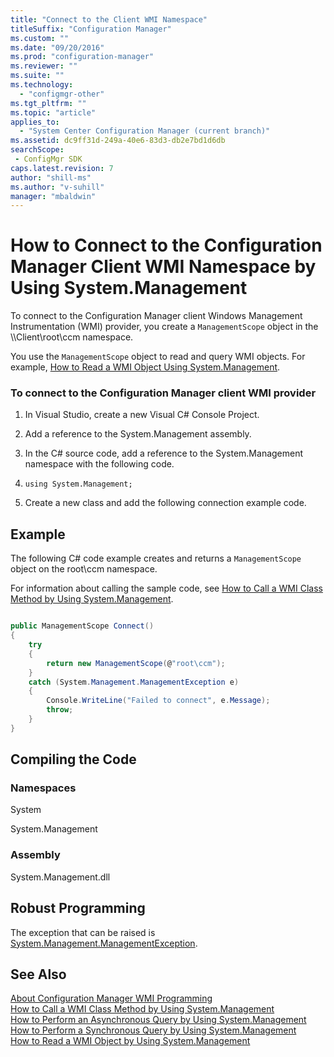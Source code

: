 ```yaml
---
title: "Connect to the Client WMI Namespace"
titleSuffix: "Configuration Manager"
ms.custom: ""
ms.date: "09/20/2016"
ms.prod: "configuration-manager"
ms.reviewer: ""
ms.suite: ""
ms.technology:
  - "configmgr-other"
ms.tgt_pltfrm: ""
ms.topic: "article"
applies_to:
  - "System Center Configuration Manager (current branch)"
ms.assetid: dc9ff31d-249a-40e6-83d3-db2e7bd1d6dbsearchScope: - ConfigMgr SDK
caps.latest.revision: 7
author: "shill-ms"
ms.author: "v-suhill"
manager: "mbaldwin"
---
```

# How to Connect to the Configuration Manager Client WMI Namespace by Using System.Management
To connect to the Configuration Manager client Windows Management Instrumentation (WMI) provider, you create a `ManagementScope` object in the \\\Client\root\ccm namespace.  

 You use the `ManagementScope` object to read and query WMI objects. For example, [How to Read a WMI Object Using System.Management](../../../../develop/core/clients/programming/how-to-read-a-wmi-object-by-using-system.management.md).  

### To connect to the Configuration Manager client WMI provider  

1.  In Visual Studio, create a new Visual C# Console Project.  

2.  Add a reference to the System.Management assembly.  

3.  In the C# source code, add a reference to the System.Management namespace with the following code.  

4.  `using System.Management;`  

5.  Create a new class and add the following connection example code.  

## Example  
 The following C# code example creates and returns a `ManagementScope` object on the root\ccm namespace.  

 For information about calling the sample code, see [How to Call a WMI Class Method by Using System.Management](../../../../develop/core/clients/programming/how-to-call-a-wmi-class-method-by-using-system.management.md).  

```c#  

public ManagementScope Connect()  
{  
    try  
    {  
        return new ManagementScope(@"root\ccm");  
    }  
    catch (System.Management.ManagementException e)  
    {  
        Console.WriteLine("Failed to connect", e.Message);  
        throw;  
    }  
}  

```  

## Compiling the Code  

### Namespaces  
 System  

 System.Management  

### Assembly  
 System.Management.dll  

## Robust Programming  
 The exception that can be raised is [System.Management.ManagementException](https://msdn.microsoft.com/library/system.management.managementexception.aspx).  

## See Also  
 [About Configuration Manager WMI Programming](../../../../develop/core/clients/programming/about-configuration-manager-wmi-programming.md)   
 [How to Call a WMI Class Method by Using System.Management](../../../../develop/core/clients/programming/how-to-call-a-wmi-class-method-by-using-system.management.md)   
 [How to Perform an Asynchronous Query by Using System.Management](../../../../develop/core/clients/programming/how-to-perform-an-asynchronous-query-by-using-system.management.md)   
 [How to Perform a Synchronous Query by Using System.Management](../../../../develop/core/clients/programming/how-to-perform-a-synchronous-query-by-using-system.management.md)   
 [How to Read a WMI Object by Using System.Management](../../../../develop/core/clients/programming/how-to-read-a-wmi-object-by-using-system.management.md)
